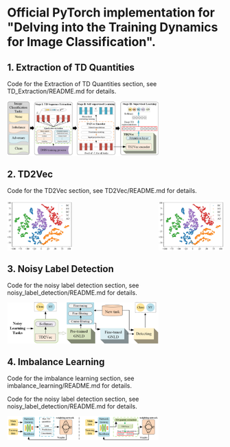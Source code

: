 # Official PyTorch implementation for "Delving into the Training Dynamics  for Image Classification". 



## 1. Extraction of TD Quantities

Code for the Extraction of TD Quantities section, see TD_Extraction/README.md for details.

<div style="display: flex; justify-content: space-between;">
    <img src="figures\liu.png" alt="Image 1" style="width: 70%;">
</div>


## 2. TD2Vec 

Code for the TD2Vec section, see TD2Vec/README.md for details.


<div style="display: flex; justify-content: space-between;">
    <img src="figures\scatter_sl.png" alt="Image 1" style="width: 30%;">
    <img src="figures\scatter_sl.png" alt="Image 2" style="width: 30%;">
</div>

## 3. Noisy Label Detection 

Code for the noisy label detection section, see noisy_label_detection/README.md for details.
<div style="display: flex; justify-content: space-between;">
    <img src="figures\gnld.png" alt="Image 1" style="width: 70%;">
</div>


## 4. Imbalance Learning 

Code for the imbalance learning section, see imbalance_learning/README.md for details.

Code for the noisy label detection section, see noisy_label_detection/README.md for details.
<div style="display: flex; justify-content: space-between;">
    <img src="figures\MWN-DRTS.png" alt="Image 1" style="width: 70%;">
</div>

